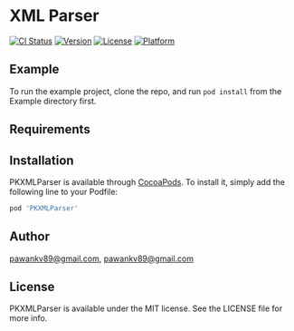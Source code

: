 # XML Parser

[![CI Status](http://img.shields.io/travis/pawankv89@gmail.com/PKXMLParser.svg?style=flat)](https://travis-ci.org/pawankv89@gmail.com/PKXMLParser)
[![Version](https://img.shields.io/cocoapods/v/PKXMLParser.svg?style=flat)](http://cocoapods.org/pods/PKXMLParser)
[![License](https://img.shields.io/cocoapods/l/PKXMLParser.svg?style=flat)](http://cocoapods.org/pods/PKXMLParser)
[![Platform](https://img.shields.io/cocoapods/p/PKXMLParser.svg?style=flat)](http://cocoapods.org/pods/PKXMLParser)

## Example

To run the example project, clone the repo, and run `pod install` from the Example directory first.

## Requirements

## Installation

PKXMLParser is available through [CocoaPods](http://cocoapods.org). To install
it, simply add the following line to your Podfile:

```ruby
pod 'PKXMLParser'
```

## Author

pawankv89@gmail.com, pawankv89@gmail.com

## License

PKXMLParser is available under the MIT license. See the LICENSE file for more info.
